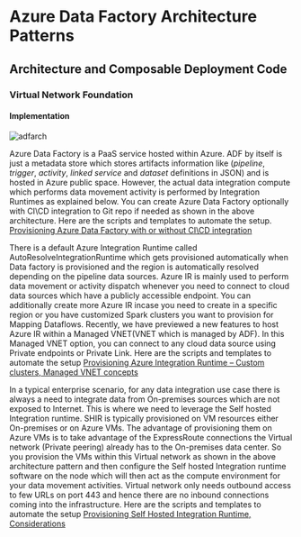 # Azure Data Factory Architecture Patterns

## Architecture and Composable Deployment Code

### Virtual Network Foundation

#### Implementation

![adfarch](https://user-images.githubusercontent.com/22504173/88923589-f4335980-d23f-11ea-9aa0-f69fee0d2aff.png)


Azure Data Factory is a PaaS service hosted within Azure. ADF by itself is just a metadata store which stores artifacts information like (*pipeline*, *trigger*, *activity*, *linked* *service* and *dataset* definitions in JSON) and is hosted in Azure public space. However, the actual data integration compute which performs data movement activity is performed by Integration Runtimes as explained below. You can create Azure Data Factory optionally with CI\CD integration to Git repo if needed as shown in the above architecture. Here are the scripts and templates to automate the setup. [Provisioning Azure Data Factory with or without CI\CD integration](https://github.com/microsoft/implementation-patterns/tree/main/pattern-datafactory-databricks/components/data-factory)


There is a default Azure Integration Runtime called AutoResolveIntegrationRuntime which gets provisioned automatically when  Data factory is provisioned and the region is automatically resolved depending on the pipeline data sources. Azure IR is mainly used to perform data movement or activity dispatch whenever you need to connect to cloud data sources which have a publicly accessible endpoint. You can additionally create more Azure IR incase you need to create in a specific region or you have customized Spark clusters you want to provision for Mapping Dataflows. Recently, we have previewed a new features to host Azure IR within a Managed VNET(VNET which is managed by ADF). In this Managed VNET option, you can connect to any cloud data source using Private endpoints or Private Link. Here are the scripts and templates to automate the setup [Provisioning Azure Integration Runtime – Custom clusters, Managed VNET concepts](https://github.com/microsoft/implementation-patterns/tree/main/pattern-datafactory-databricks/components/azure-integration-runtime)


In a typical enterprise scenario, for any data integration use case there is always a need to integrate data from On-premises sources which are not exposed to Internet. This is where we need to leverage the Self hosted Integration runtime. SHIR is typically provisioned on VM resources either On-premises or on Azure VMs. The advantage of provisioning them on Azure VMs is to take advantage of the ExpressRoute connections the Virtual network (Private peering) already has to the On-premises data center. So you provision the VMs within this Virtual network as shown in the above architecture pattern and then configure the Self hosted Integration runtime software on the node which will then act as the compute environment for your data movement activities. Virtual network only needs outbound access to few URLs on port 443 and hence there are no inbound connections coming into the infrastructure. Here are the scripts and templates to automate the setup [Provisioning Self Hosted Integration Runtime, Considerations](https://github.com/microsoft/implementation-patterns/tree/main/pattern-datafactory-databricks/components/self-hosted-integration-runtime)
